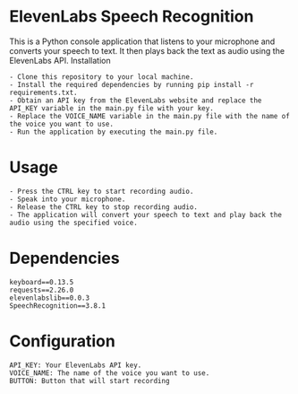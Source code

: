 # ElevenLabs Speech Recognition

This is a Python console application that listens to your microphone and converts your speech to text. It then plays back the text as audio using the ElevenLabs API.
Installation

    - Clone this repository to your local machine.
    - Install the required dependencies by running pip install -r requirements.txt.
    - Obtain an API key from the ElevenLabs website and replace the API_KEY variable in the main.py file with your key.
    - Replace the VOICE_NAME variable in the main.py file with the name of the voice you want to use.
    - Run the application by executing the main.py file.

# Usage

    - Press the CTRL key to start recording audio.
    - Speak into your microphone.
    - Release the CTRL key to stop recording audio.
    - The application will convert your speech to text and play back the audio using the specified voice.

# Dependencies

    keyboard==0.13.5
    requests==2.26.0
    elevenlabslib==0.0.3
    SpeechRecognition==3.8.1

# Configuration

    API_KEY: Your ElevenLabs API key.
    VOICE_NAME: The name of the voice you want to use.
    BUTTON: Button that will start recording
